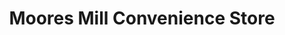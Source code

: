 ---
title: "Moores Mill Convenience Store"
url: /bel-air/moores-mill-convenience-store/
shop: Lebensmittel
---